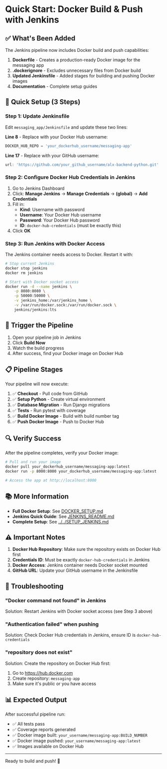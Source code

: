 # Quick Start: Docker Build & Push with Jenkins

## ✅ What's Been Added

The Jenkins pipeline now includes Docker build and push capabilities:

1. **Dockerfile** - Creates a production-ready Docker image for the messaging app
2. **.dockerignore** - Excludes unnecessary files from Docker build
3. **Updated Jenkinsfile** - Added stages for building and pushing Docker images
4. **Documentation** - Complete setup guides

## 🚀 Quick Setup (3 Steps)

### Step 1: Update Jenkinsfile

Edit `messaging_app/Jenkinsfile` and update these two lines:

**Line 8** - Replace with your Docker Hub username:

```groovy
DOCKER_HUB_REPO = 'your_dockerhub_username/messaging-app'
```

**Line 17** - Replace with your GitHub username:

```groovy
url: 'https://github.com/your_github_username/alx-backend-python.git'
```

### Step 2: Configure Docker Hub Credentials in Jenkins

1. Go to Jenkins Dashboard
2. Click: **Manage Jenkins** → **Manage Credentials** → **(global)** → **Add Credentials**
3. Fill in:
   - **Kind**: Username with password
   - **Username**: Your Docker Hub username
   - **Password**: Your Docker Hub password
   - **ID**: `docker-hub-credentials` (must be exactly this)
4. Click **OK**

### Step 3: Run Jenkins with Docker Access

The Jenkins container needs access to Docker. Restart it with:

```bash
# Stop current Jenkins
docker stop jenkins
docker rm jenkins

# Start with Docker socket access
docker run -d --name jenkins \
    -p 8080:8080 \
    -p 50000:50000 \
    -v jenkins_home:/var/jenkins_home \
    -v /var/run/docker.sock:/var/run/docker.sock \
    jenkins/jenkins:lts
```

## 🎯 Trigger the Pipeline

1. Open your pipeline job in Jenkins
2. Click **Build Now**
3. Watch the build progress
4. After success, find your Docker image on Docker Hub

## 📋 Pipeline Stages

Your pipeline will now execute:

1. ✅ **Checkout** - Pull code from GitHub
2. ✅ **Setup Python** - Create virtual environment
3. ✅ **Database Migration** - Run Django migrations
4. ✅ **Tests** - Run pytest with coverage
5. ✅ **Build Docker Image** - Build with build number tag
6. ✅ **Push Docker Image** - Push to Docker Hub

## 🔍 Verify Success

After the pipeline completes, verify your Docker image:

```bash
# Pull and run your image
docker pull your_dockerhub_username/messaging-app:latest
docker run -p 8000:8000 your_dockerhub_username/messaging-app:latest

# Access the app at http://localhost:8000
```

## 📚 More Information

- **Full Docker Setup**: See [DOCKER_SETUP.md](./DOCKER_SETUP.md)
- **Jenkins Quick Guide**: See [JENKINS_README.md](./JENKINS_README.md)
- **Complete Setup**: See [../../SETUP_JENKINS.md](../../SETUP_JENKINS.md)

## ⚠️ Important Notes

1. **Docker Hub Repository**: Make sure the repository exists on Docker Hub first
2. **Credentials ID**: Must be exactly `docker-hub-credentials` in Jenkins
3. **Docker Access**: Jenkins container needs Docker socket mounted
4. **GitHub URL**: Update your GitHub username in the Jenkinsfile

## 🐛 Troubleshooting

### "Docker command not found" in Jenkins

Solution: Restart Jenkins with Docker socket access (see Step 3 above)

### "Authentication failed" when pushing

Solution: Check Docker Hub credentials in Jenkins, ensure ID is `docker-hub-credentials`

### "repository does not exist"

Solution: Create the repository on Docker Hub first:

1. Go to https://hub.docker.com
2. Create repository: `messaging-app`
3. Make sure it's public or you have access

## 📊 Expected Output

After successful pipeline run:

- ✅ All tests pass
- ✅ Coverage reports generated
- ✅ Docker image built: `your_username/messaging-app:BUILD_NUMBER`
- ✅ Docker image pushed: `your_username/messaging-app:latest`
- ✅ Images available on Docker Hub

---

Ready to build and push! 🚀
